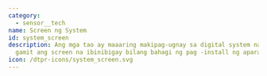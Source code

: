 ```yaml
---
category: 
  - sensor__tech
name: Screen ng System
id: system_screen
description: Ang mga tao ay maaaring makipag-ugnay sa digital system na ito
  gamit ang screen na ibinibigay bilang bahagi ng pag -install ng aparato.
icon: /dtpr-icons/system_screen.svg
---
```

